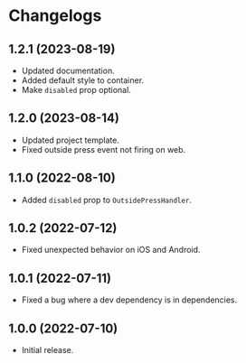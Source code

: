 # Changelogs

## 1.2.1 (2023-08-19)
* Updated documentation.
* Added default style to container.
* Make `disabled` prop optional.

## 1.2.0 (2023-08-14)
* Updated project template.
* Fixed outside press event not firing on web. 

## 1.1.0 (2022-08-10)
* Added `disabled` prop to `OutsidePressHandler`.

## 1.0.2 (2022-07-12)
* Fixed unexpected behavior on iOS and Android.

## 1.0.1 (2022-07-11)
* Fixed a bug where a dev dependency is in dependencies.

## 1.0.0 (2022-07-10)
* Initial release.
